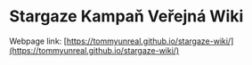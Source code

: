 # Stargaze Kampaň Veřejná Wiki

Webpage link: [https://tommyunreal.github.io/stargaze-wiki/](https://tommyunreal.github.io/stargaze-wiki/)